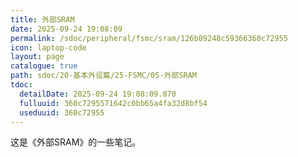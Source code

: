 ```yaml
---
title: 外部SRAM
date: 2025-09-24 19:08:09
permalink: /sdoc/peripheral/fsmc/sram/126b09248c59366360c72955
icon: laptop-code
layout: page
catalogue: true
path: sdoc/20-基本外设篇/25-FSMC/05-外部SRAM
tdoc:
  detailDate: 2025-09-24 19:08:09.870
  fulluuid: 360c7295571642c0bb65a4fa32d8bf54
  useduuid: 360c72955
---
```


这是《外部SRAM》的一些笔记。
